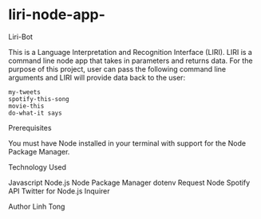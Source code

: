 # liri-node-app-

Liri-Bot

This is a Language Interpretation and Recognition Interface (LIRI). LIRI is a command line node app that takes in parameters and returns data. For the purpose of this project, user can pass the following command line arguments and LIRI will provide data back to the user:

    my-tweets
    spotify-this-song
    movie-this
    do-what-it says

Prerequisites

You must have Node installed in your terminal with support for the Node Package Manager.


Technology Used

Javascript
Node.js
Node Package Manager
dotenv
Request
Node Spotify API
Twitter for Node.js
Inquirer


Author
Linh Tong

